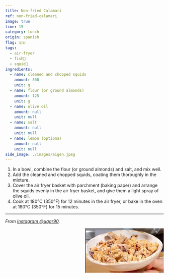 ```yaml
---
title: Non-fried Calamari
ref: non-fried-calamari
image: true
time: 15
category: lunch
origin: spanish
flag: 🇪🇸
tags:
  - air-fryer
  - fish🦈
  - squid🦑
ingredients:
  - name: cleaned and chopped squids
    amount: 300
    unit: g
  - name: flour (or ground almonds)
    amount: 125
    unit: g
  - name: olive oil
    amount: null
    unit: null
  - name: salt
    amount: null
    unit: null
  - name: lemon (optiona)
    amount: null
    unit: null
side_image: ./images/aigen.jpeg
---
```


1. In a bowl, combine the flour (or ground almonds) and salt, and mix well. 
2. Add the cleaned and chopped squids, coating them thoroughly in the mixture.
3. Cover the air fryer basket with parchment (baking paper) and arrange the squids evenly in the air fryer basket, and give them a light spray of olive oil.
4. Cook at 180°C (350°F) for 12 minutes in the air fryer, or bake in the oven at 180°C (350°F) for 15 minutes.

---

_From [Instagram @ugar90](https://www.instagram.com/reel/C5N10X1LelW/?utm_source=ig_web_copy_link&igsh=MzRlODBiNWFlZA==)._

<img src="images/non_fried_calamari.png" style="width:250px; float:right;"/>